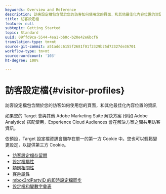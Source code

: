 ```yaml
---
keywords: Overview and Reference
description: 訪客設定檔包含關於您的訪客如何使用您的頁面，和其他最佳化內容位置的資訊
title: 訪客設定檔
feature: null
subtopic: Getting Started
topic: Standard
uuid: 09ffd9ca-5544-4ea1-bb0c-b20e42e6bcf6
translation-type: tm+mt
source-git-commit: a51addc6155f2681f01f2329b25d72327de36701
workflow-type: tm+mt
source-wordcount: '103'
ht-degree: 100%

---
```



# 訪客設定檔{#visitor-profiles}

訪客設定檔包含關於您的訪客如何使用您的頁面，和其他最佳化內容位置的資訊

如果您的 Target 會與其他 Adobe Marketing Suite 解決方案 (例如 Adobe Analytics) 搭配使用，Experience Cloud Audiences 會在解決方案之間共用訪客資訊。

依預設，Target 設定檔資訊會儲存在單一的第一方 Cookie 中。您也可以輕鬆變更設定，以提供第三方 Cookie。

- [訪客設定檔存留期](visitor-profile-lifetime.md)
- [設定檔屬性](profile-parameters.md)
- [類別相關性](category-affinity.md)
- [客戶屬性](working-with-customer-attributes.md)
- [mbox3rdPartyID 的即時設定檔同步](3rd-party-id.md)
- [設定檔和變數字彙表](variables-profiles-parameters-methods.md)
